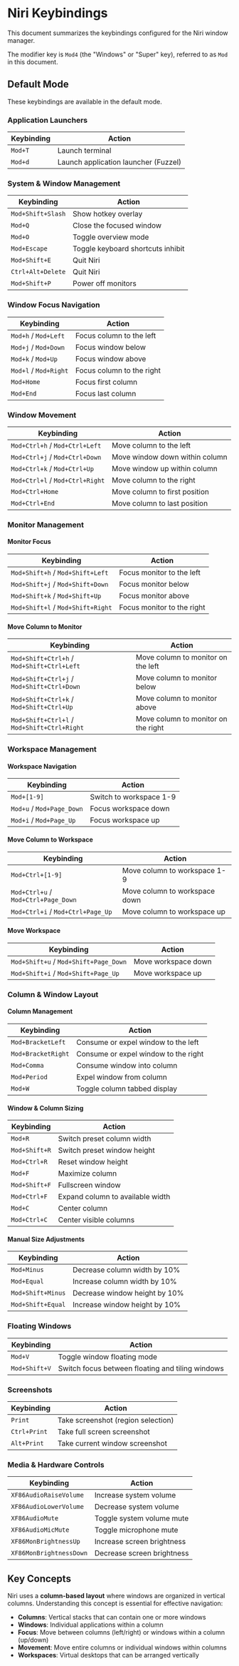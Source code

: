 # Niri Keybindings

This document summarizes the keybindings configured for the Niri window manager.

The modifier key is `Mod4` (the "Windows" or "Super" key), referred to as `Mod` in this document.

## Default Mode

These keybindings are available in the default mode.

### Application Launchers

| Keybinding              | Action                                           |
| ----------------------- | ------------------------------------------------ |
| `Mod+T`                 | Launch terminal                                  |
| `Mod+d`                 | Launch application launcher (Fuzzel)             |

### System & Window Management

| Keybinding              | Action                                           |
| ----------------------- | ------------------------------------------------ |
| `Mod+Shift+Slash`       | Show hotkey overlay                              |
| `Mod+Q`                 | Close the focused window                         |
| `Mod+O`                 | Toggle overview mode                             |
| `Mod+Escape`            | Toggle keyboard shortcuts inhibit               |
| `Mod+Shift+E`           | Quit Niri                                        |
| `Ctrl+Alt+Delete`       | Quit Niri                                        |
| `Mod+Shift+P`           | Power off monitors                               |

### Window Focus Navigation

| Keybinding              | Action                        |
| ----------------------- | ----------------------------- |
| `Mod+h` / `Mod+Left`    | Focus column to the left      |
| `Mod+j` / `Mod+Down`    | Focus window below            |
| `Mod+k` / `Mod+Up`      | Focus window above            |
| `Mod+l` / `Mod+Right`   | Focus column to the right     |
| `Mod+Home`              | Focus first column            |
| `Mod+End`               | Focus last column             |

### Window Movement

| Keybinding                      | Action                                |
| ------------------------------- | ------------------------------------- |
| `Mod+Ctrl+h` / `Mod+Ctrl+Left`  | Move column to the left               |
| `Mod+Ctrl+j` / `Mod+Ctrl+Down`  | Move window down within column        |
| `Mod+Ctrl+k` / `Mod+Ctrl+Up`    | Move window up within column          |
| `Mod+Ctrl+l` / `Mod+Ctrl+Right` | Move column to the right              |
| `Mod+Ctrl+Home`                 | Move column to first position         |
| `Mod+Ctrl+End`                  | Move column to last position          |

### Monitor Management

#### Monitor Focus

| Keybinding                      | Action                        |
| ------------------------------- | ----------------------------- |
| `Mod+Shift+h` / `Mod+Shift+Left`| Focus monitor to the left     |
| `Mod+Shift+j` / `Mod+Shift+Down`| Focus monitor below           |
| `Mod+Shift+k` / `Mod+Shift+Up`  | Focus monitor above           |
| `Mod+Shift+l` / `Mod+Shift+Right`| Focus monitor to the right   |

#### Move Column to Monitor

| Keybinding                              | Action                               |
| --------------------------------------- | ------------------------------------ |
| `Mod+Shift+Ctrl+h` / `Mod+Shift+Ctrl+Left`  | Move column to monitor on the left   |
| `Mod+Shift+Ctrl+j` / `Mod+Shift+Ctrl+Down`  | Move column to monitor below         |
| `Mod+Shift+Ctrl+k` / `Mod+Shift+Ctrl+Up`    | Move column to monitor above         |
| `Mod+Shift+Ctrl+l` / `Mod+Shift+Ctrl+Right` | Move column to monitor on the right  |

### Workspace Management

#### Workspace Navigation

| Keybinding              | Action                        |
| ----------------------- | ----------------------------- |
| `Mod+[1-9]`             | Switch to workspace 1-9       |
| `Mod+u` / `Mod+Page_Down` | Focus workspace down         |
| `Mod+i` / `Mod+Page_Up` | Focus workspace up           |

#### Move Column to Workspace

| Keybinding                      | Action                                |
| ------------------------------- | ------------------------------------- |
| `Mod+Ctrl+[1-9]`                | Move column to workspace 1-9          |
| `Mod+Ctrl+u` / `Mod+Ctrl+Page_Down` | Move column to workspace down     |
| `Mod+Ctrl+i` / `Mod+Ctrl+Page_Up`   | Move column to workspace up       |

#### Move Workspace

| Keybinding                      | Action                        |
| ------------------------------- | ----------------------------- |
| `Mod+Shift+u` / `Mod+Shift+Page_Down` | Move workspace down    |
| `Mod+Shift+i` / `Mod+Shift+Page_Up`   | Move workspace up      |

### Column & Window Layout

#### Column Management

| Keybinding              | Action                                           |
| ----------------------- | ------------------------------------------------ |
| `Mod+BracketLeft`       | Consume or expel window to the left              |
| `Mod+BracketRight`      | Consume or expel window to the right             |
| `Mod+Comma`             | Consume window into column                       |
| `Mod+Period`            | Expel window from column                         |
| `Mod+W`                 | Toggle column tabbed display                     |

#### Window & Column Sizing

| Keybinding              | Action                                           |
| ----------------------- | ------------------------------------------------ |
| `Mod+R`                 | Switch preset column width                       |
| `Mod+Shift+R`           | Switch preset window height                      |
| `Mod+Ctrl+R`            | Reset window height                              |
| `Mod+F`                 | Maximize column                                  |
| `Mod+Shift+F`           | Fullscreen window                                |
| `Mod+Ctrl+F`            | Expand column to available width                 |
| `Mod+C`                 | Center column                                    |
| `Mod+Ctrl+C`            | Center visible columns                           |

#### Manual Size Adjustments

| Keybinding              | Action                                           |
| ----------------------- | ------------------------------------------------ |
| `Mod+Minus`             | Decrease column width by 10%                    |
| `Mod+Equal`             | Increase column width by 10%                    |
| `Mod+Shift+Minus`       | Decrease window height by 10%                   |
| `Mod+Shift+Equal`       | Increase window height by 10%                   |

### Floating Windows

| Keybinding              | Action                                           |
| ----------------------- | ------------------------------------------------ |
| `Mod+V`                 | Toggle window floating mode                      |
| `Mod+Shift+V`           | Switch focus between floating and tiling windows |

### Screenshots

| Keybinding              | Action                                           |
| ----------------------- | ------------------------------------------------ |
| `Print`                 | Take screenshot (region selection)               |
| `Ctrl+Print`            | Take full screen screenshot                      |
| `Alt+Print`             | Take current window screenshot                   |

### Media & Hardware Controls

| Keybinding              | Action                                           |
| ----------------------- | ------------------------------------------------ |
| `XF86AudioRaiseVolume`  | Increase system volume                           |
| `XF86AudioLowerVolume`  | Decrease system volume                           |
| `XF86AudioMute`         | Toggle system volume mute                       |
| `XF86AudioMicMute`      | Toggle microphone mute                          |
| `XF86MonBrightnessUp`   | Increase screen brightness                       |
| `XF86MonBrightnessDown` | Decrease screen brightness                       |

## Key Concepts

Niri uses a **column-based layout** where windows are organized in vertical columns. Understanding this concept is essential for effective navigation:

- **Columns**: Vertical stacks that can contain one or more windows
- **Windows**: Individual applications within a column
- **Focus**: Move between columns (left/right) or windows within a column (up/down)
- **Movement**: Move entire columns or individual windows within columns
- **Workspaces**: Virtual desktops that can be arranged vertically
